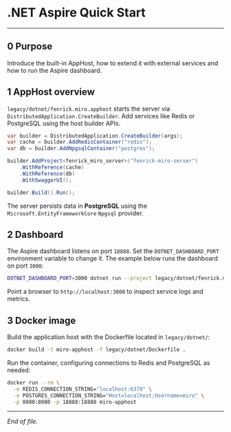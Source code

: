 # .NET Aspire Quick Start

---

## 0 Purpose

Introduce the built-in AppHost, how to extend it with external services and how to run the Aspire dashboard.

## 1 AppHost overview

`legacy/dotnet/fenrick.miro.apphost` starts the server via `DistributedApplication.CreateBuilder`. Add services like Redis or PostgreSQL using the host builder APIs.

```csharp
var builder = DistributedApplication.CreateBuilder(args);
var cache = builder.AddRedisContainer("redis");
var db = builder.AddNpgsqlContainer("postgres");

builder.AddProject<fenrick_miro_server>("fenrick-miro-server")
    .WithReference(cache)
    .WithReference(db)
    .WithSwaggerUI();

builder.Build().Run();
```

The server persists data in **PostgreSQL** using the `Microsoft.EntityFrameworkCore` `Npgsql` provider.

## 2 Dashboard

The Aspire dashboard listens on port `18888`. Set the `DOTNET_DASHBOARD_PORT` environment variable to change it. The example below runs the dashboard on port `3000`:

```bash
DOTNET_DASHBOARD_PORT=3000 dotnet run --project legacy/dotnet/fenrick.miro.apphost
```

Point a browser to `http://localhost:3000` to inspect service logs and metrics.

## 3 Docker image

Build the application host with the Dockerfile located in `legacy/dotnet/`:

```bash
docker build -t miro-apphost -f legacy/dotnet/Dockerfile .
```

Run the container, configuring connections to Redis and PostgreSQL as needed:

```bash
docker run --rm \
  -e REDIS_CONNECTION_STRING="localhost:6379" \
  -e POSTGRES_CONNECTION_STRING="Host=localhost;Username=miro" \
  -p 8080:8080 -p 18888:18888 miro-apphost
```

---

_End of file._
